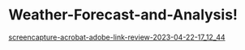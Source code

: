 # Weather-Forecast-and-Analysis!


[screencapture-acrobat-adobe-link-review-2023-04-22-17_12_44](https://user-images.githubusercontent.com/85965486/233807002-69d882f4-ff28-45fe-b83f-ea728fae3dab.png)

